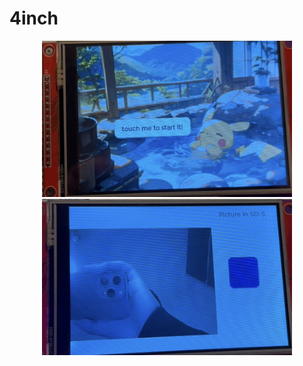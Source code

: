 # 4inch


<div align=center>
    <img src="https://github.com/myry07/4inch-sdcard-camera/blob/eef2e84c3667379b4da7cd1bf0e9e1798db315c5/03.Docs/start.png" width="400" height="250">
</div>
    
<div align=center>
    <img src="https://github.com/myry07/4inch-sdcard-camera/blob/eef2e84c3667379b4da7cd1bf0e9e1798db315c5/03.Docs/camera.png" width="400" height="250">
</div>
